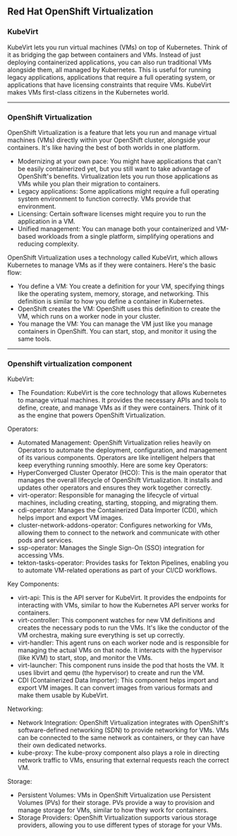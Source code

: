 ## Red Hat OpenShift Virtualization

### KubeVirt
KubeVirt lets you run virtual machines (VMs) on top of Kubernetes.  Think of it as bridging the gap between containers and VMs.  Instead of just deploying containerized applications, you can also run traditional VMs alongside them, all managed by Kubernetes.  This is useful for running legacy applications, applications that require a full operating system, or applications that have licensing constraints that require VMs.  KubeVirt makes VMs first-class citizens in the Kubernetes world.

---

### OpenShift Virtualization

OpenShift Virtualization is a feature that lets you run and manage virtual machines (VMs) directly within your OpenShift cluster, alongside your containers. It's like having the best of both worlds in one platform.   
- Modernizing at your own pace: You might have applications that can't be easily containerized yet, but you still want to take advantage of OpenShift's benefits. Virtualization lets you run those applications as VMs while you plan their migration to containers.   
- Legacy applications: Some applications might require a full operating system environment to function correctly. VMs provide that environment.   
- Licensing: Certain software licenses might require you to run the application in a VM.
- Unified management: You can manage both your containerized and VM-based workloads from a single platform, simplifying operations and reducing complexity.   

OpenShift Virtualization uses a technology called KubeVirt, which allows Kubernetes to manage VMs as if they were containers. Here's the basic flow:   
- You define a VM: You create a definition for your VM, specifying things like the operating system, memory, storage, and networking. This definition is similar to how you define a container in Kubernetes.
- OpenShift creates the VM: OpenShift uses this definition to create the VM, which runs on a worker node in your cluster.
- You manage the VM: You can manage the VM just like you manage containers in OpenShift. You can start, stop, and monitor it using the same tools.

---

### Openshift virtualization component

KubeVirt:
- The Foundation: KubeVirt is the core technology that allows Kubernetes to manage virtual machines. It provides the necessary APIs and tools to define, create, and manage VMs as if they were containers. Think of it as the engine that powers OpenShift Virtualization.

Operators:
- Automated Management: OpenShift Virtualization relies heavily on Operators to automate the deployment, configuration, and management of its various components. Operators are like intelligent helpers that keep everything running smoothly. Here are some key Operators:
- HyperConverged Cluster Operator (HCO): This is the main operator that manages the overall lifecycle of OpenShift Virtualization. It installs and updates other operators and ensures they work together correctly.
- virt-operator: Responsible for managing the lifecycle of virtual machines, including creating, starting, stopping, and migrating them.
- cdi-operator: Manages the Containerized Data Importer (CDI), which helps import and export VM images.
- cluster-network-addons-operator: Configures networking for VMs, allowing them to connect to the network and communicate with other pods and services.
- ssp-operator: Manages the Single Sign-On (SSO) integration for accessing VMs.
- tekton-tasks-operator: Provides tasks for Tekton Pipelines, enabling you to automate VM-related operations as part of your CI/CD workflows.

Key Components:
- virt-api: This is the API server for KubeVirt. It provides the endpoints for interacting with VMs, similar to how the Kubernetes API server works for containers.
- virt-controller: This component watches for new VM definitions and creates the necessary pods to run the VMs. It's like the conductor of the VM orchestra, making sure everything is set up correctly.
- virt-handler: This agent runs on each worker node and is responsible for managing the actual VMs on that node. It interacts with the hypervisor (like KVM) to start, stop, and monitor the VMs.
- virt-launcher: This component runs inside the pod that hosts the VM. It uses libvirt and qemu (the hypervisor) to create and run the VM.
- CDI (Containerized Data Importer): This component helps import and export VM images. It can convert images from various formats and make them usable by KubeVirt.

Networking:
- Network Integration: OpenShift Virtualization integrates with OpenShift's software-defined networking (SDN) to provide networking for VMs. VMs can be connected to the same network as containers, or they can have their own dedicated networks.
- kube-proxy: The kube-proxy component also plays a role in directing network traffic to VMs, ensuring that external requests reach the correct VM.

Storage:
- Persistent Volumes: VMs in OpenShift Virtualization use Persistent Volumes (PVs) for their storage. PVs provide a way to provision and manage storage for VMs, similar to how they work for containers.
- Storage Providers: OpenShift Virtualization supports various storage providers, allowing you to use different types of storage for your VMs.


